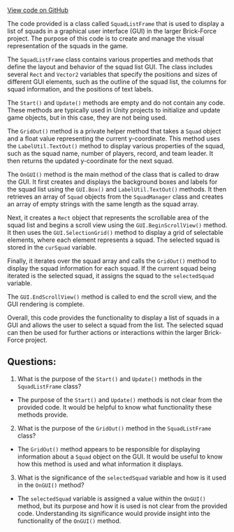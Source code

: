 [View code on GitHub](https://github.com/TieHaxJan/Brick-Force/Assembly-CSharp\SquadListFrame.cs)

The code provided is a class called `SquadListFrame` that is used to display a list of squads in a graphical user interface (GUI) in the larger Brick-Force project. The purpose of this code is to create and manage the visual representation of the squads in the game.

The `SquadListFrame` class contains various properties and methods that define the layout and behavior of the squad list GUI. The class includes several `Rect` and `Vector2` variables that specify the positions and sizes of different GUI elements, such as the outline of the squad list, the columns for squad information, and the positions of text labels.

The `Start()` and `Update()` methods are empty and do not contain any code. These methods are typically used in Unity projects to initialize and update game objects, but in this case, they are not being used.

The `GridOut()` method is a private helper method that takes a `Squad` object and a float value representing the current y-coordinate. This method uses the `LabelUtil.TextOut()` method to display various properties of the squad, such as the squad name, number of players, record, and team leader. It then returns the updated y-coordinate for the next squad.

The `OnGUI()` method is the main method of the class that is called to draw the GUI. It first creates and displays the background boxes and labels for the squad list using the `GUI.Box()` and `LabelUtil.TextOut()` methods. It then retrieves an array of `Squad` objects from the `SquadManager` class and creates an array of empty strings with the same length as the squad array.

Next, it creates a `Rect` object that represents the scrollable area of the squad list and begins a scroll view using the `GUI.BeginScrollView()` method. It then uses the `GUI.SelectionGrid()` method to display a grid of selectable elements, where each element represents a squad. The selected squad is stored in the `curSquad` variable.

Finally, it iterates over the squad array and calls the `GridOut()` method to display the squad information for each squad. If the current squad being iterated is the selected squad, it assigns the squad to the `selectedSquad` variable.

The `GUI.EndScrollView()` method is called to end the scroll view, and the GUI rendering is complete.

Overall, this code provides the functionality to display a list of squads in a GUI and allows the user to select a squad from the list. The selected squad can then be used for further actions or interactions within the larger Brick-Force project.
## Questions: 
 1. What is the purpose of the `Start()` and `Update()` methods in the `SquadListFrame` class?
- The purpose of the `Start()` and `Update()` methods is not clear from the provided code. It would be helpful to know what functionality these methods provide.

2. What is the purpose of the `GridOut()` method in the `SquadListFrame` class?
- The `GridOut()` method appears to be responsible for displaying information about a `Squad` object on the GUI. It would be useful to know how this method is used and what information it displays.

3. What is the significance of the `selectedSquad` variable and how is it used in the `OnGUI()` method?
- The `selectedSquad` variable is assigned a value within the `OnGUI()` method, but its purpose and how it is used is not clear from the provided code. Understanding its significance would provide insight into the functionality of the `OnGUI()` method.